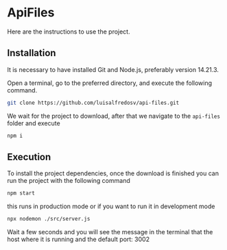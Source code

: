 # ApiFiles

Here are the instructions to use the project.

## Installation

It is necessary to have installed Git and Node.js, preferably version 14.21.3.

Open a terminal, go to the preferred directory, and execute the following command.

```bash
git clone https://github.com/luisalfredosv/api-files.git
```

We wait for the project to download, after that we navigate to the `api-files` folder and execute

```bash
npm i
```

## Execution

To install the project dependencies, once the download is finished you can run the project with the following command

```bash
npm start
```

this runs in production mode or if you want to run it in development mode

```bash
npx nodemon ./src/server.js
```

Wait a few seconds and you will see the message in the terminal that the host where it is running and the default port: 3002
